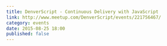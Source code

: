 ```yaml
---
title: DenverScript - Continuous Delivery with JavaScript
link: http://www.meetup.com/DenverScript/events/221756467/
category: events
date: 2015-08-25 18:00
published: false
---
```

